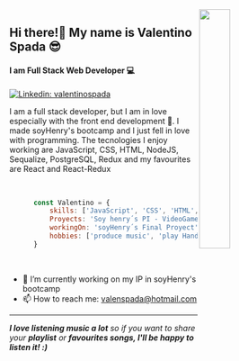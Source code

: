 <img align='right' src="https://i.ibb.co/qYn4zhS/programmer-coding-laptop-computer-work-desk-vector-illustration-cartoon-flat-freelancer-sitting-work.png" style="width:33%;"/>

##  Hi there!👋 My name is Valentino Spada 😎
#### I am Full Stack Web Developer 💻

[![Linkedin: valentinospada](https://img.shields.io/badge/-valentinospada-blue?style=flat-square&logo=Linkedin&logoColor=white&link=https://www.linkedin.com/in/valentinospada/)](https://www.linkedin.com/in/valentinospada/)

 
I am a full stack developer, but I am in love especially with the front end development 🎨. I made soyHenry's bootcamp and I just fell in love with programming.
The tecnologies I enjoy working are JavaScript, CSS, HTML, NodeJS, Sequalize, PostgreSQL, Redux and my favourites are React and React-Redux
<br/>
<br/>


```javascript

      const Valentino = {
          skills: ['JavaScript', 'CSS', 'HTML', 'NodeJS', 'Sequelize', 'PostgreSQL', 'Redux', 'React', 'React-Redux', 'React-native', 'bootstrap', 'ChakraUI', 'StyledComponents'],
          Proyects: 'Soy henry´s PI - VideoGames SPA(SinglePageApplication)'
          workingOn: 'soyHenry´s Final Proyect',
          hobbies: ['produce music', 'play Handball', 'play online-videogames']     
      }
 ```
<br/>

- 🔭 I’m currently working on my IP in soyHenry's bootcamp 
- 📫 How to reach me: valenspada@hotmail.com 

<hr/>

<em><b>I love listening music a lot</b> so if you want to share your <b>playlist</b> or <b>favourites songs<b/>, I'll be happy to listen it! :)</em>



